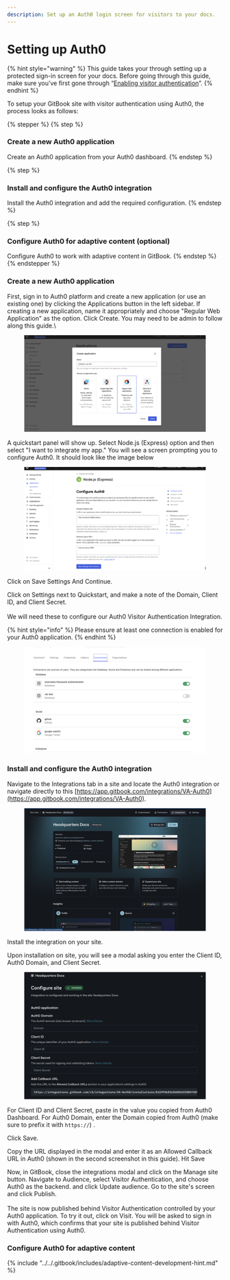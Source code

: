 ```yaml
---
description: Set up an Auth0 login screen for visitors to your docs.
---
```


# Setting up Auth0

{% hint style="warning" %}
This guide takes your through setting up a protected sign-in screen for your docs. Before going through this guide, make sure you’ve first gone through “[Enabling visitor authentication](enabling-visitor-authentication.md)”.
{% endhint %}

To setup your GitBook site with visitor authentication using Auth0, the process looks as follows:

{% stepper %}
{% step %}
### Create a new Auth0 application

Create an Auth0 application from your Auth0 dashboard.
{% endstep %}

{% step %}
### Install and configure the Auth0 integration

Install the Auth0 integration and add the required configuration.
{% endstep %}

{% step %}
### Configure Auth0 for adaptive content (optional)

Configure Auth0 to work with adaptive content in GitBook.
{% endstep %}
{% endstepper %}

### Create a new Auth0 application

First, sign in to Auth0 platform and create a new application (or use an existing one) by clicking the Applications button in the left sidebar. If creating a new application, name it appropriately and choose "Regular Web Application" as the option. Click Create. You may need to be admin to follow along this guide.\


<figure><img src="../../.gitbook/assets/Screen Shot 2023-10-25 at 4.52.25 PM.png" alt=""><figcaption></figcaption></figure>

A quickstart panel will show up. Select Node.js (Express) option and then select "I want to integrate my app."  You will see a screen prompting you to configure Auth0. It should look like the image below

<figure><img src="../../.gitbook/assets/Screen Shot 2023-10-25 at 4.54.42 PM.png" alt=""><figcaption></figcaption></figure>

Click on Save Settings And Continue.

Click on Settings next to Quickstart, and make a note of the Domain, Client ID, and Client Secret.\
\
We will need these to configure our Auth0 Visitor Authentication Integration.

{% hint style="info" %}
Please ensure at least one connection is enabled for your Auth0 application.
{% endhint %}

<figure><img src="../../.gitbook/assets/Screen Shot 2024-05-28 at 5.00.39 PM.png" alt=""><figcaption></figcaption></figure>

### Install and configure the Auth0 integration

Navigate to the Integrations tab in a site and locate the Auth0 integration or navigate directly to this [https://app.gitbook.com/integrations/VA-Auth0](https://app.gitbook.com/integrations/VA-Auth0).

<figure><img src="../../.gitbook/assets/Screen Shot 2024-12-13 at 3.21.30 PM.png" alt=""><figcaption></figcaption></figure>

Install the integration on your site.

Upon installation on site, you will see a modal asking you enter the Client ID, Auth0 Domain, and Client Secret.

<figure><img src="../../.gitbook/assets/Screen Shot 2024-12-13 at 3.22.52 PM.png" alt=""><figcaption></figcaption></figure>

For Client ID and Client Secret, paste in the value you copied from Auth0 Dashboard. For Auth0 Domain, enter the Domain copied from Auth0 (make sure to prefix it with `https://`) .

Click Save.

Copy the URL displayed in the modal and enter it as an Allowed Callback URL in Auth0 (shown in the second screenshot in this guide). Hit Save

Now, in GitBook, close the integrations modal and click on the Manage site button. Navigate to Audience, select Visitor Authentication, and choose Auth0 as the backend. and click Update audience. Go to the site's screen and click Publish.\
\
The site is now published behind Visitor Authentication controlled by your Auth0 application. To try it out, click on Visit. You will be asked to sign in with Auth0, which confirms that your site is published behind Visitor Authentication using Auth0.

### Configure Auth0 for adaptive content

{% include "../../.gitbook/includes/adaptive-content-development-hint.md" %}
